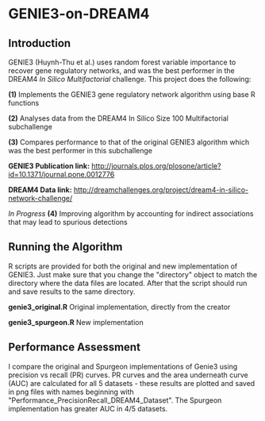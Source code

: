 # GENIE3-on-DREAM4

## Introduction
GENIE3 (Huynh-Thu et al.) uses random forest variable importance to recover gene regulatory networks, and was the best performer in the DREAM4 *In Silico Multifactorial* challenge. This project does the following:

**(1)** Implements the GENIE3 gene regulatory network algorithm using base R functions

**(2)** Analyses data from the DREAM4 In Silico Size 100 Multifactorial subchallenge

**(3)** Compares performance to that of the original GENIE3 algorithm which was the best performer in this subchallenge

**GENIE3 Publication link:** http://journals.plos.org/plosone/article?id=10.1371/journal.pone.0012776

**DREAM4 Data link:** http://dreamchallenges.org/project/dream4-in-silico-network-challenge/

*In Progress* **(4)** Improving algorithm by accounting for indirect associations that may lead to spurious detections

## Running the Algorithm

R scripts are provided for both the original and new implementation of GENIE3. Just make sure that you change the "directory" object to match the directory where the data files are located. After that the script should run and save results to the same directory.

**genie3_original.R** Original implementation, directly from the creator

**genie3_spurgeon.R** New implementation

## Performance Assessment

I compare the original and Spurgeon implementations of Genie3 using precision vs recall (PR) curves. PR curves and the area underneath curve (AUC) are calculated for all 5 datasets - these results are plotted and saved in png files with names beginning with "Performance_PrecisionRecall_DREAM4_Dataset". The Spurgeon implementation has greater AUC in 4/5 datasets.
